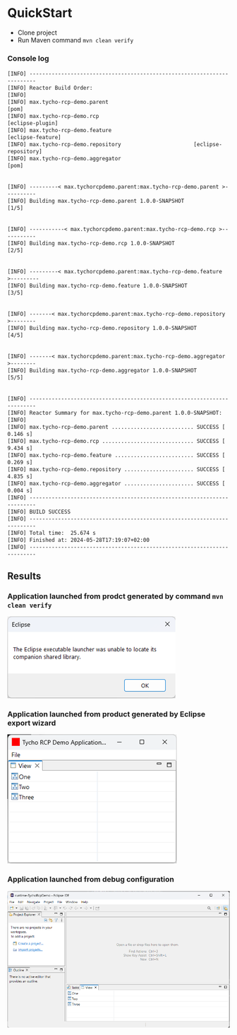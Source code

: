 # QuickStart

- Clone project
- Run Maven command `mvn clean verify`

### Console log

```
[INFO] ------------------------------------------------------------------------
[INFO] Reactor Build Order:
[INFO]
[INFO] max.tycho-rcp-demo.parent                                          [pom]
[INFO] max.tycho-rcp-demo.rcp                                  [eclipse-plugin]
[INFO] max.tycho-rcp-demo.feature                             [eclipse-feature]
[INFO] max.tycho-rcp-demo.repository                       [eclipse-repository]
[INFO] max.tycho-rcp-demo.aggregator                                      [pom]


[INFO] ---------< max.tychorcpdemo.parent:max.tycho-rcp-demo.parent >----------
[INFO] Building max.tycho-rcp-demo.parent 1.0.0-SNAPSHOT                  [1/5]


[INFO] -----------< max.tychorcpdemo.parent:max.tycho-rcp-demo.rcp >-----------
[INFO] Building max.tycho-rcp-demo.rcp 1.0.0-SNAPSHOT                     [2/5]


[INFO] ---------< max.tychorcpdemo.parent:max.tycho-rcp-demo.feature >---------
[INFO] Building max.tycho-rcp-demo.feature 1.0.0-SNAPSHOT                 [3/5]


[INFO] -------< max.tychorcpdemo.parent:max.tycho-rcp-demo.repository >--------
[INFO] Building max.tycho-rcp-demo.repository 1.0.0-SNAPSHOT              [4/5]


[INFO] -------< max.tychorcpdemo.parent:max.tycho-rcp-demo.aggregator >--------
[INFO] Building max.tycho-rcp-demo.aggregator 1.0.0-SNAPSHOT              [5/5]


[INFO] ------------------------------------------------------------------------
[INFO] Reactor Summary for max.tycho-rcp-demo.parent 1.0.0-SNAPSHOT:
[INFO]
[INFO] max.tycho-rcp-demo.parent .......................... SUCCESS [  0.146 s]
[INFO] max.tycho-rcp-demo.rcp ............................. SUCCESS [  9.434 s]
[INFO] max.tycho-rcp-demo.feature ......................... SUCCESS [  0.269 s]
[INFO] max.tycho-rcp-demo.repository ...................... SUCCESS [  4.835 s]
[INFO] max.tycho-rcp-demo.aggregator ...................... SUCCESS [  0.004 s]
[INFO] ------------------------------------------------------------------------
[INFO] BUILD SUCCESS
[INFO] ------------------------------------------------------------------------
[INFO] Total time:  25.674 s
[INFO] Finished at: 2024-05-28T17:19:07+02:00
[INFO] ------------------------------------------------------------------------
```


## Results
### Application launched from prodct generated by command `mvn clean verify`
![image info](./resources/error_launcher.png)

### Application launched from product generated by Eclipse export wizard
![image info](./resources/application_plugin_only.png)

### Application launched from debug configuration
![image info](./resources/application_ide.png)